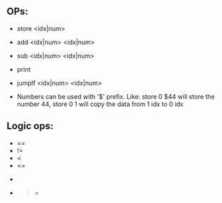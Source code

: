 ## OPs:
- store <idx> <idx|num> 
- add <idx|num> <idx|num> <store idx>
- sub <idx|num> <idx|num> <store idx>
- print <idx> 
- jumpIf <idx|num> <logic op> <idx|num> <labe to jump to>

- Numbers can be used with '$' prefix. Like: store 0 $44 will store the number 44, store 0 1 will copy the data from 1 idx to 0 idx

## Logic ops:
- == 
- !=
- < 
- <=
- > 
- >=

